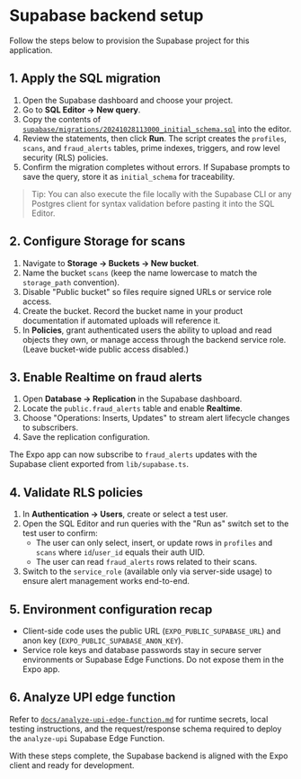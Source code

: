 # Supabase backend setup

Follow the steps below to provision the Supabase project for this application.

## 1. Apply the SQL migration

1. Open the Supabase dashboard and choose your project.
2. Go to **SQL Editor → New query**.
3. Copy the contents of [`supabase/migrations/20241028113000_initial_schema.sql`](../supabase/migrations/20241028113000_initial_schema.sql) into the editor.
4. Review the statements, then click **Run**. The script creates the `profiles`, `scans`, and `fraud_alerts` tables, prime indexes, triggers, and row level security (RLS) policies.
5. Confirm the migration completes without errors. If Supabase prompts to save the query, store it as `initial_schema` for traceability.

> Tip: You can also execute the file locally with the Supabase CLI or any Postgres client for syntax validation before pasting it into the SQL Editor.

## 2. Configure Storage for scans

1. Navigate to **Storage → Buckets → New bucket**.
2. Name the bucket `scans` (keep the name lowercase to match the `storage_path` convention).
3. Disable "Public bucket" so files require signed URLs or service role access.
4. Create the bucket. Record the bucket name in your product documentation if automated uploads will reference it.
5. In **Policies**, grant authenticated users the ability to upload and read objects they own, or manage access through the backend service role. (Leave bucket-wide public access disabled.)

## 3. Enable Realtime on fraud alerts

1. Open **Database → Replication** in the Supabase dashboard.
2. Locate the `public.fraud_alerts` table and enable **Realtime**.
3. Choose "Operations: Inserts, Updates" to stream alert lifecycle changes to subscribers.
4. Save the replication configuration.

The Expo app can now subscribe to `fraud_alerts` updates with the Supabase client exported from `lib/supabase.ts`.

## 4. Validate RLS policies

1. In **Authentication → Users**, create or select a test user.
2. Open the SQL Editor and run queries with the "Run as" switch set to the test user to confirm:
   - The user can only select, insert, or update rows in `profiles` and `scans` where `id`/`user_id` equals their auth UID.
   - The user can read `fraud_alerts` rows related to their scans.
3. Switch to the `service_role` (available only via server-side usage) to ensure alert management works end-to-end.

## 5. Environment configuration recap

- Client-side code uses the public URL (`EXPO_PUBLIC_SUPABASE_URL`) and anon key (`EXPO_PUBLIC_SUPABASE_ANON_KEY`).
- Service role keys and database passwords stay in secure server environments or Supabase Edge Functions. Do not expose them in the Expo app.

## 6. Analyze UPI edge function

Refer to [`docs/analyze-upi-edge-function.md`](./analyze-upi-edge-function.md) for runtime secrets, local testing instructions, and the request/response schema required to deploy the `analyze-upi` Supabase Edge Function.

With these steps complete, the Supabase backend is aligned with the Expo client and ready for development.
